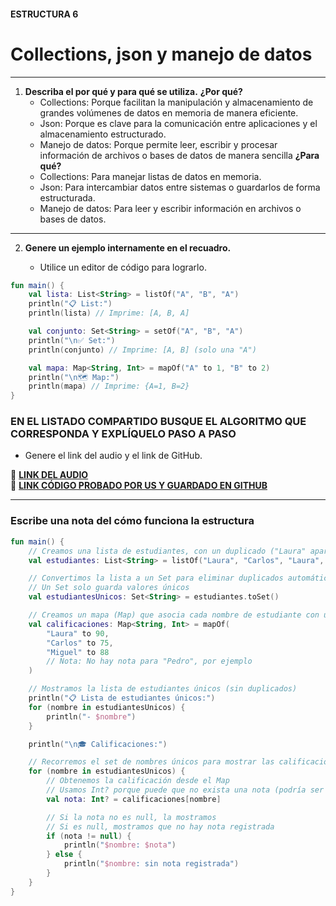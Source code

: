 #### ESTRUCTURA 6
# Collections, json y manejo de datos

---

1. **Describa el por qué y para qué se utiliza.**
   **¿Por qué?**
      - Collections: Porque facilitan la manipulación y almacenamiento de grandes volúmenes de datos en memoria de manera eficiente.
      - Json: Porque es clave para la comunicación entre aplicaciones y el almacenamiento estructurado.
      - Manejo de datos: Porque permite leer, escribir y procesar información de archivos o bases de datos de manera sencilla
   **¿Para qué?**
   - Collections: Para manejar listas de datos en memoria.
   - Json: Para intercambiar datos entre sistemas o guardarlos de forma estructurada.
   - Manejo de datos: Para leer y escribir información en archivos o bases de datos.
--- 
   
2. **Genere un ejemplo internamente en el recuadro.**  

   - Utilice un editor de código para lograrlo.  
```kotlin
fun main() {
    val lista: List<String> = listOf("A", "B", "A")
    println("📋 List:")
    println(lista) // Imprime: [A, B, A]

    val conjunto: Set<String> = setOf("A", "B", "A")
    println("\n✅ Set:")
    println(conjunto) // Imprime: [A, B] (solo una "A")

    val mapa: Map<String, Int> = mapOf("A" to 1, "B" to 2)
    println("\n🗺️ Map:")
    println(mapa) // Imprime: {A=1, B=2}
}

```

### EN EL LISTADO COMPARTIDO BUSQUE EL ALGORITMO QUE CORRESPONDA Y EXPLÍQUELO PASO A PASO  
- Genere el link del audio y el link de GitHub.  

🔗 **[LINK DEL AUDIO](#)**  
🔗 **[LINK CÓDIGO PROBADO POR US Y GUARDADO EN GITHUB](https://github.com/maga1407/kotlin/blob/main/collections/imgCollections/codeCollections.png)**

---

### Escribe una nota del cómo funciona la estructura

```kotlin
fun main() {
    // Creamos una lista de estudiantes, con un duplicado ("Laura" aparece dos veces)
    val estudiantes: List<String> = listOf("Laura", "Carlos", "Laura", "Miguel")

    // Convertimos la lista a un Set para eliminar duplicados automáticamente
    // Un Set solo guarda valores únicos
    val estudiantesUnicos: Set<String> = estudiantes.toSet()

    // Creamos un mapa (Map) que asocia cada nombre de estudiante con una calificación (entero)
    val calificaciones: Map<String, Int> = mapOf(
        "Laura" to 90,
        "Carlos" to 75,
        "Miguel" to 88
        // Nota: No hay nota para "Pedro", por ejemplo
    )

    // Mostramos la lista de estudiantes únicos (sin duplicados)
    println("📋 Lista de estudiantes únicos:")
    for (nombre in estudiantesUnicos) {
        println("- $nombre")
    }

    println("\n🎓 Calificaciones:")

    // Recorremos el set de nombres únicos para mostrar las calificaciones
    for (nombre in estudiantesUnicos) {
        // Obtenemos la calificación desde el Map
        // Usamos Int? porque puede que no exista una nota (podría ser null)
        val nota: Int? = calificaciones[nombre]

        // Si la nota no es null, la mostramos
        // Si es null, mostramos que no hay nota registrada
        if (nota != null) {
            println("$nombre: $nota")
        } else {
            println("$nombre: sin nota registrada")
        }
    }
}

```


